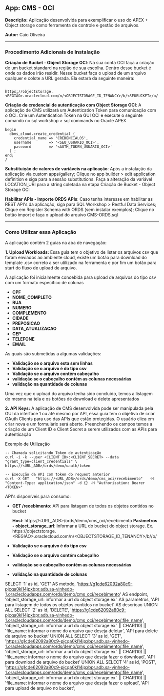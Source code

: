 ## **App: CMS - OCI**
**Descrição:** Aplicação desenvolvida para exemplificar o uso do APEX + Object storage como ferramenta de controle e gestão de arquivos.

**Autor:** Caio Oliveira  

---

### **Procedimento Adicionais de Instalação**

**Criação de Bucket - Object Storage OCI**: Na sua conta OCI faça a criação de um bucket standard na região de sua escolha. Dentro desse bucket é onde os dados irão residir. Nesse bucket faça o upload de um arquivo qualquer e colote a URL gerada. Ela estará da seguinte maneira: 
```

https://objectstorage.<REGIÃO>.oraclecloud.com/n/<OBJECTSTORAGE_ID_TENANCY>/b/<SEUBUCKET>/o/

```

**Criação de credencial de autenticação com Object Storage OCI**: A aplicação de CMS utilizará um Autentication Token para comunicação com o OCI. Crie um Autentication Token na GUI OCI e execute o seguinte comando no sql workshop > sql commands no Oracle APEX

```
begin
  dbms_cloud.create_credential (
    credential_name => 'CREDENCIALOS',
    username        => '<SEU_USUARIO_OCI>',
    password        => '<AUTH_TOKEN_USUARIO_OCI>'
  ) ;
end;
/

```

**Substituição de valores de variáveis na aplicação**: Após a instalação da aplicação via custom apps/gallery; Clique no app builder > edit application definition e siga para a sessão substitutions. Faça a alteração da variável LOCATION_URI para a string coletada na etapa Criação de Bucket - Object Storage OCI

**Habilitar APIs - Importe ORDS APIs**: Caso tenha interesse em habilitar as REST API's da aplicação, siga para SQL Workshop > Restful Data Services; Clique em Register Schema with ORDS (sem instalar exemplos); Clique no botão import e faça o upload do arquivo CMS-ORDS.sql

---

### **Como Utilizar essa Aplicação**

A aplicação contém 2 guias na aba de navegação:

**1. Upload Workloads:** Essa guia tem o objetivo de listar os arquivos csv que foram enviados ao ambiente cloud, existe um botão para download do template .csv correto a ser utilizado na ferramenta e por fim um botão para start do fluxo de upload de arquivo. 

A aplicação foi inicialmente concebida para upload de arquivos do tipo csv com um formato específico de colunas
* **CPF**
* **NOME_COMPLETO**
* **RUA**
* **NUMERO**
* **COMPLEMENTO**
* **CIDADE**
* **PREPOSICAO**
* **DATA_ATUALIZACAO**
* **CEP**
* **TELEFONE**
* **EMAIL**

As quais são submetidas a algumas validações:
* **Validação se o arquivo esta sem linhas**
* **Validação se o arquivo é do tipo csv**
* **Validação se o arquivo contém cabeçalho**
* **validação se o cabeçalho contém as colunas necessárias**
* **validação na quantidade de colunas**

Uma vez que o upload do arquivo tenha sido concluido, temos a listagem do mesmo na tela e os botões de download e delete apresentados

**2. API Keys:** A aplicação de CMS desenvolvida pode ser manipulada pela GUI da interface 1 ou até mesmo por API, essa guia tem o objetivo de criar OAuth Clients para uso das APIs que estão protegidas. O usuário clica em criar nova e um formulário será aberto. Preenchendo os campos temos a criação de um Client ID e Client Secret a serem utilizados com as APIs para autenticação

Exemplo de Utilização
```
-- Chamada solicitando Token de autenticação
curl -i -k --user <CLIENT_ID>:<CLIENT_SECRET> --data "grant_type=client_credentials" \
https://<URL_ADB>/ords/demo/oauth/token

-- Execução da API com token do request anterior
curl -X GET   "https://<URL_ADB>/ords/demo/cms_oci/recebimento"   -H "Content-Type: application/json" -d {} -H "Authorization: Bearer <TOKEN>"

```

API's disponíveis para consumo:
* **GET /recebimento**: API para listagem de todos os objetos contidos no bucket
  
  **Host**: https://<URL_ADB>/ords/demo/cms_oci/recebimento
  **Parâmetros - object_storage_url**: Informar a URL do bucket do object storage. Ex. https://objectstorage.<REGIÃO>.oraclecloud.com/n/<OBJECTSTORAGE_ID_TENANCY>/b/<SEUBUCKET>/o/

* **Validação se o arquivo é do tipo csv**
* **Validação se o arquivo contém cabeçalho**
* **validação se o cabeçalho contém as colunas necessárias**
* **validação na quantidade de colunas**



SELECT '1' as id,
       'GET' AS metodo, 
       'https://g1cde62092a80c9-pjcqa0kl14jpxbpr.adb.sa-vinhedo-1.oraclecloudapps.com/ords/demo/cms_oci/recebimento' AS endpoint, 
       'object_storage_url: informar a url do object storage ex.' AS parametros,
       'API para listagem de todos os objetos contidos no bucket' AS descricao
UNION ALL
SELECT '2' as id,
       'DELETE', 
       'https://g1cde62092a80c9-pjcqa0kl14jpxbpr.adb.sa-vinhedo-1.oraclecloudapps.com/ords/demo/cms_oci/recebimento/:file_name', 
       'object_storage_url: informar a url do object storage ex.' || CHAR(10) ||  'file_name: informar o nome do arquivo que deseja deletar', 
       'API para delete de arquivo no bucket'
UNION ALL
SELECT '3' as id,
       'GET', 
       'https://g1cde62092a80c9-pjcqa0kl14jpxbpr.adb.sa-vinhedo-1.oraclecloudapps.com/ords/demo/cms_oci/recebimento/:file_name', 
       'object_storage_url: informar a url do object storage ex.' || CHAR(10) || 'file_name: informar o nome do arquivo que deseja fazer o download',
       'API para download de arquivo do bucket'
UNION ALL
SELECT '4' as id,
       'POST', 
       'https://g1cde62092a80c9-pjcqa0kl14jpxbpr.adb.sa-vinhedo-1.oraclecloudapps.com/ords/demo/cms_oci/recebimento/:file_name', 
       'object_storage_url: informar a url do object storage ex.' || CHAR(10) || 'file_name: informar o nome do arquivo que deseja fazer o upload', 
       'API para upload de arquivo no bucket';